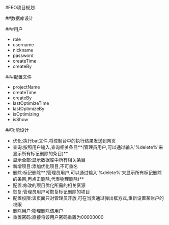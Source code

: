 #FEO项目规划

##数据库设计                             

###用户
- role
- username
- nickname
- password
- createTime
- createBy 

###配置文件
- projectName
- createTime
- createBy
- lastOptimizeTime
- lastOptimizeBy
- isOptimizing
- isShow

##功能设计
- 优化:执行bat文件,将控制台中的执行结果发送到网页
- 查询:按照用户输入,查询相关条目**(管理员用户,可以通过输入'%delete%'来显示所有标记删除的条目)**
- 显示全部:显示数据库中所有相关条目
- 新增项目:添加优化项目,不可重名
- 删除:标记删除**(管理员用户,可以通过输入'%delete%'来显示所有标记删除的条目,再点击删除,代表物理删除)**
- 配置:修改的项目优化所需的相关资源
- 恢复:管理员用户可恢复标记删除的项目
- 配置权限:该页面只对管理员开放,可在当页通过弹出框方式,重新设置某账户的权限
- 删除用户:物理删除该用户
- 重置密码:直接将该用户密码重置为00000000


